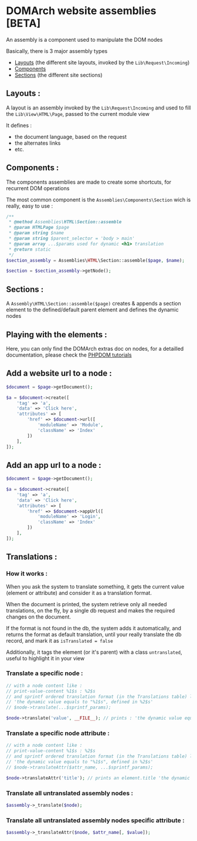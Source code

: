 # <a name="title">DOMArch website assemblies [BETA]</a>

An assembly is a component used to manipulate the DOM nodes

Basically, there is 3 major assembly types
* [Layouts](#layouts) (the different site layouts, invoked by the `Lib\Request\Incoming`)
* [Components](#components)
* [Sections](#sections) (the different site sections)

## <a name="layouts">Layouts :</a>

A layout is an assembly invoked by the `Lib\Request\Incoming` and used to fill the `Lib\View\HTML\Page`, passed to the current module view

It defines :
* the document language, based on the request
* the alternates links
* etc.

## <a name="components">Components :</a>

The components assemblies are made to create some shortcuts, for recurrent DOM operations

The most common component is the `Assemblies\Components\Section` wich is really, easy to use :

```php
/**
 * @method Assemblies\HTML\Section::assemble
 * @param HTMLPage $page
 * @param string $name
 * @param string $parent_selector = 'body > main'
 * @param array ...$params used for dynamic <h1> translation
 * @return static
 */
$section_assembly = Assemblies\HTML\Section::assemble($page, $name);

$section = $section_assembly->getNode();
```

## <a name="sections">Sections :</a>

A `Assembly\HTML\Section::assemble($page)` creates & appends a section element to the defined/default parent element and defines the dynamic nodes

## <a name="playing-with-the-elements">Playing with the elements :</a>

Here, you can only find the DOMArch extras doc on nodes, for a detailled documentation, please check the [PHPDOM tutorials](https://github.com/dom-arch/php-dom/tutorials#title)

## <a name="add-a-website-url-to-a-node">Add a website url to a node :</a>

```php
$document = $page->getDocument();

$a = $document->create([
    'tag' => 'a',
    'data' => 'Click here',
    'attributes' => [
        'href' => $document->url([
            'moduleName' => 'Module',
            'className' => 'Index'
        ])
    ],
]);
```

## <a name="add-an-app-url-to-a-node">Add an app url to a node :</a>

```php
$document = $page->getDocument();

$a = $document->create([
    'tag' => 'a',
    'data' => 'Click here',
    'attributes' => [
        'href' => $document->appUrl([
            'moduleName' => 'Login',
            'className' => 'Index'
        ])
    ],
]);
```

## <a name="translations">Translations :</a>

### <a name="how-it-works">How it works :</a>

When you ask the system to translate something, it gets the current value (element or attribute) and consider it as a translation format.

When the document is printed, the system retrieve only all needed translations, on the fly, by a single db request and makes the required changes on the document.

If the format is not found in the db, the system adds it automatically, and returns the format as default translation, until your really translate the db record, and mark it as `isTranslated = false`

Additionally, it tags the element (or it's parent) with a class `untranslated`, useful to highlight it in your view

### <a name="translate-a-specific-node">Translate a specific node :</a>

```php
// with a node content like :
// print-value-content %1$s : %2$s
// and sprintf ordered translation format (in the Translations table) like :
// 'the dynamic value equals to "%1$s", defined in %2$s'
// $node->translate(...$sprintf_params);

$node->translate('value', __FILE__); // prints : 'the dynamic value equals to "value", defined in filename'
```

### <a name="translate-a-specific-node-attribute">Translate a specific node attribute :</a>

```php
// with a node content like :
// print-value-content %1$s : %2$s
// and sprintf ordered translation format (in the Translations table) like :
// 'the dynamic value equals to "%1$s", defined in %2$s'
// $node->translateAttr($attr_name, ...$sprintf_params);

$node->translateAttr('title'); // prints an element.title 'the dynamic value equals to "value", defined in filename'
```

### <a name="translate-all-untranslated-assembly-nodes">Translate all untranslated assembly nodes :</a>

```php
$assembly->_translate($node);
```

### <a name="translate-all-untranslated-assembly-nodes">Translate all untranslated assembly nodes specific attribute :</a>

```php
$assembly->_translateAttr($node, $attr_name[, $value]);
```
